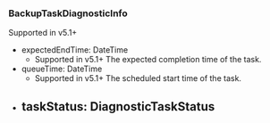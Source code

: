 ### BackupTaskDiagnosticInfo
Supported in v5.1+

- expectedEndTime: DateTime
  - Supported in v5.1+
  The expected completion time of the task.
- queueTime: DateTime
  - Supported in v5.1+
  The scheduled start time of the task.
- taskStatus: DiagnosticTaskStatus
  - 
